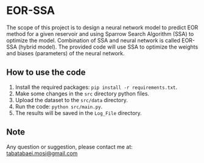 # EOR-SSA

The scope of this project is to design a neural network model to predict EOR method for a given reservoir and using Sparrow Search Algorithm (SSA) to optimize the model. Combination of SSA and neural network is called EOR-SSA (hybrid model). The provided code will use SSA to optimize the weights and biases (parameters) of the neural network.


## How to use the code

1. Install the required packages: `pip install -r requirements.txt`.
2. Make some changes in the `src` directory python files.
3. Upload the dataset to the `src/data` directory.
4. Run the code: `python src/main.py`.
5. The results will be saved in the `Log_File` directory.

## Note

Any question or suggestion, please contact me at: tabatabaei.mosi@gmail.com